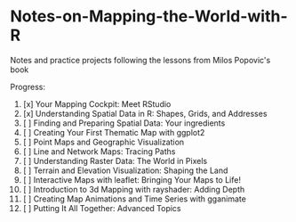 # Notes-on-Mapping-the-World-with-R
Notes and practice projects following the lessons from Milos Popovic's book

Progress:
1. [x] Your Mapping Cockpit: Meet RStudio
2. [x] Understanding Spatial Data in R: Shapes, Grids, and Addresses
3. [ ] Finding and Preparing Spatial Data: Your ingredients
4. [ ] Creating Your First Thematic Map with ggplot2
5. [ ] Point Maps and Geographic Visualization
6. [ ] Line and Network Maps: Tracing Paths
7. [ ] Understanding Raster Data: The World in Pixels
8. [ ] Terrain and Elevation Visualization: Shaping the Land
9. [ ] Interactive Maps with leaflet: Bringing Your Maps to Life!
10. [ ] Introduction to 3d Mapping with rayshader: Adding Depth
11. [ ] Creating Map Animations and Time Series with gganimate
12. [ ] Putting It All Together: Advanced Topics

